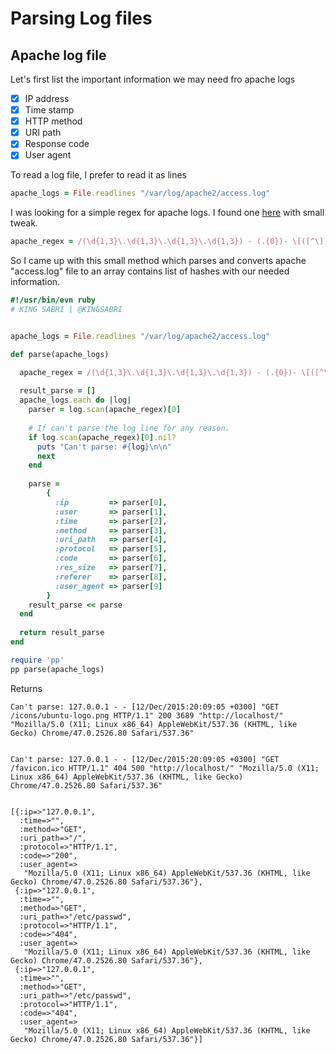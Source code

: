 # Parsing Log files


## Apache log file
Let's first list the important information we may need fro apache logs 

- [x] IP address
- [x] Time stamp 
- [x] HTTP method 
- [x] URI path
- [x] Response code
- [x] User agent 

To read a log file, I prefer to read it as lines 

```ruby
apache_logs = File.readlines "/var/log/apache2/access.log"
```

I was looking for a simple regex for apache logs. I found one [here](http://stackoverflow.com/questions/4846394/how-to-efficiently-parse-large-text-files-in-ruby) with small tweak.

```ruby
apache_regex = /(\d{1,3}\.\d{1,3}\.\d{1,3}\.\d{1,3}) - (.{0})- \[([^\]]+?)\] "(GET|POST|PUT|DELETE) ([^\s]+?) (HTTP\/1\.1)" (\d+) (\d+) "-" "(.*)"/
```

So I came up with this small method which parses and converts apache "access.log" file to an array contains list of hashes with our needed information.

```ruby
#!/usr/bin/evn ruby
# KING SABRI | @KINGSABRI


apache_logs = File.readlines "/var/log/apache2/access.log"

def parse(apache_logs) 

  apache_regex = /(\d{1,3}\.\d{1,3}\.\d{1,3}\.\d{1,3}) - (.{0})- \[([^\]]+?)\] "(GET|POST|PUT|DELETE) ([^\s]+?) (HTTP\/1\.1)" (\d+) (\d+) ([^\s]+?) "(.*)"/
  
  result_parse = []
  apache_logs.each do |log|
    parser = log.scan(apache_regex)[0]
    
    # If can't parse the log line for any reason.
    if log.scan(apache_regex)[0].nil?
      puts "Can't parse: #{log}\n\n"
      next
    end
    
    parse = 
        {
          :ip         => parser[0],
          :user       => parser[1],
          :time       => parser[2],
          :method     => parser[3],
          :uri_path   => parser[4],
          :protocol   => parser[5],
          :code       => parser[6],
          :res_size   => parser[7],
          :referer    => parser[8],
          :user_agent => parser[9]
        }
    result_parse << parse
  end
  
  return result_parse
end 

require 'pp'
pp parse(apache_logs)
```

Returns 
```
Can't parse: 127.0.0.1 - - [12/Dec/2015:20:09:05 +0300] "GET /icons/ubuntu-logo.png HTTP/1.1" 200 3689 "http://localhost/" "Mozilla/5.0 (X11; Linux x86_64) AppleWebKit/537.36 (KHTML, like Gecko) Chrome/47.0.2526.80 Safari/537.36"


Can't parse: 127.0.0.1 - - [12/Dec/2015:20:09:05 +0300] "GET /favicon.ico HTTP/1.1" 404 500 "http://localhost/" "Mozilla/5.0 (X11; Linux x86_64) AppleWebKit/537.36 (KHTML, like Gecko) Chrome/47.0.2526.80 Safari/537.36"


[{:ip=>"127.0.0.1",
  :time=>"",
  :method=>"GET",
  :uri_path=>"/",
  :protocol=>"HTTP/1.1",
  :code=>"200",
  :user_agent=>
   "Mozilla/5.0 (X11; Linux x86_64) AppleWebKit/537.36 (KHTML, like Gecko) Chrome/47.0.2526.80 Safari/537.36"},
 {:ip=>"127.0.0.1",
  :time=>"",
  :method=>"GET",
  :uri_path=>"/etc/passwd",
  :protocol=>"HTTP/1.1",
  :code=>"404",
  :user_agent=>
   "Mozilla/5.0 (X11; Linux x86_64) AppleWebKit/537.36 (KHTML, like Gecko) Chrome/47.0.2526.80 Safari/537.36"},
 {:ip=>"127.0.0.1",
  :time=>"",
  :method=>"GET",
  :uri_path=>"/etc/passwd",
  :protocol=>"HTTP/1.1",
  :code=>"404",
  :user_agent=>
   "Mozilla/5.0 (X11; Linux x86_64) AppleWebKit/537.36 (KHTML, like Gecko) Chrome/47.0.2526.80 Safari/537.36"}]
```

